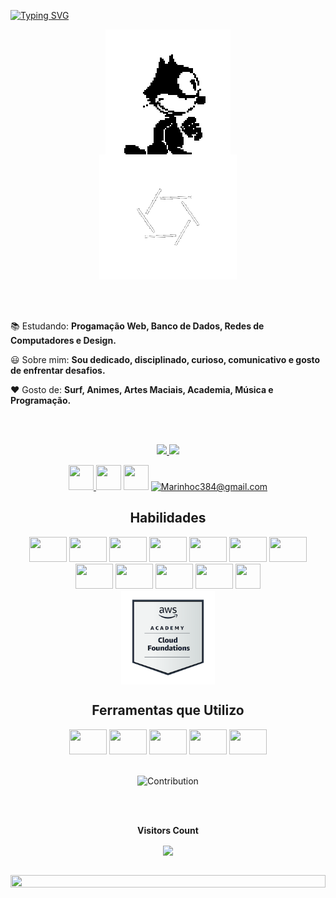 
[![Typing SVG](https://readme-typing-svg.herokuapp.com/?color=fff&size=35&center=true&vCenter=true&width=1000&duration=3000&lines=Olá!+Meu+nome+é+Cauã+Marinho+de+Sousa;Tenho+18+anos;Front-End+Developer;Seja+bem+vindo+ao+meu+perfil!:%29)](https://git.io/typing-svg#gh-dark-mode-only)
<div align="center">
<img align="center" height = "200" style="display: inline_block" src="https://github.com/MarinhoCM/MarinhoCM/blob/main/gif_git.gif#gh-light-mode-only"></img><br>
<img align="center" height = "200" width="220"style="display: inline_block" src="https://github.com/MarinhoCM/MarinhoCM/blob/main/git.gif#gh-dark-mode-only"></img>
</div>
<br>
<br>
<br>
    <p align = "left">📚 Estudando: <strong>Progamação Web, Banco de Dados, Redes de Computadores e Design.</strong></p>
    <p align = "left">😃 Sobre mim: <strong>Sou dedicado, disciplinado, curioso, comunicativo e gosto de enfrentar desafios.</strong></p>
    <p align = "left">❤ Gosto de: <strong>Surf, Animes, Artes Maciais, Academia, Música e Programação.</strong></p>
<br>
<br>
<p align="center">
	<a href="https://github.com/MarinhoCM/"> 
	<img height = "166em" src = "https://github-readme-stats.vercel.app/api?username=MarinhoCM&layout=show_icons=true&theme=dark"/>
	<a href="https://github.com/MarinhoCM/"> 
	<img height = "166em" src = "https://github-readme-stats.vercel.app/api/top-langs/?username=MarinhoCM&layout=compact&langs_count=7&theme=dark" />
</p> 

<div align="center">
  <a href="https://www.instagram.com/cauamarinho0/" target="_blank"> 
    <img height="40" width="40" src = "https://camo.githubusercontent.com/c9dacf0f25a1489fdbc6c0d2b41cda58b77fa210a13a886d6f99e027adfbd358/68747470733a2f2f6564656e742e6769746875622e696f2f537570657254696e7949636f6e732f696d616765732f7376672f696e7374616772616d2e737667"target =" _ blank ">
  </a> 
<a href="https://www.facebook.com/profile.php?id=100014051114835" target="_blank"> <img height="40" width="40" src = "https://camo.githubusercontent.com/8f245234577766478eaf3ee72b0615e99bb9ef3eaa56e1c37f75692811181d5c/68747470733a2f2f6564656e742e6769746875622e696f2f537570657254696e7949636f6e732f696d616765732f7376672f66616365626f6f6b2e737667"target =" _ blank "></a> 
<a href=
   "https://www.linkedin.com/in/cau%C3%A3-marinho-de-sousa-499a4723a" 
   target="_blank">
  <img  height="40" width="40" src = "https://cdn.jsdelivr.net/gh/devicons/devicon/icons/linkedin/linkedin-original.svg"
     target =" _ blank "></a> 
<a href=
   "Marinhoc384@gmail.com.br" target="_blank"> 
  <img height="40" width="40" src = 
       "https://camo.githubusercontent.com/4a3dd8d10a27c272fd04b2ce8ed1a130606f95ea6a76b5e19ce8b642faa18c27/68747470733a2f2f6564656e742e6769746875622e696f2f537570657254696e7949636f6e732f696d616765732f7376672f676d61696c2e737667"target =" _ blank " alt="Marinhoc384@gmail.com">
</a>
<br>
  <h2>
    Habilidades
  </h2>

<img height="40" width="60" src="https://cdn.jsdelivr.net/gh/devicons/devicon/icons/html5/html5-original.svg" />
<img height="40" width="60" src ="https://cdn.jsdelivr.net/gh/devicons/devicon/icons/css3/css3-original.svg">
<img height="40" width="60" src ="https://cdn.jsdelivr.net/gh/devicons/devicon/icons/java/java-original-wordmark.svg">
<img height="40" width="60" src ="https://cdn.jsdelivr.net/gh/devicons/devicon/icons/mysql/mysql-original-wordmark.svg">
<img height="40" width="60" src ="https://cdn.jsdelivr.net/gh/devicons/devicon/icons/php/php-original.svg">
<img height="40" width="60" src="https://cdn.jsdelivr.net/gh/devicons/devicon/icons/javascript/javascript-original.svg" />
<img height="40" width="60" src="https://cdn.jsdelivr.net/gh/devicons/devicon/icons/python/python-original.svg" />
<img height="40" width="60" src="https://cdn.jsdelivr.net/gh/devicons/devicon/icons/bootstrap/bootstrap-original.svg" />
<img height="40" width="60" src="https://cdn.jsdelivr.net/gh/devicons/devicon/icons/git/git-plain.svg" />
<img height="40" width="60" src="https://cdn.jsdelivr.net/gh/devicons/devicon/icons/cakephp/cakephp-original.svg"/>
<img height="40" width="60" src="https://cdn.jsdelivr.net/gh/devicons/devicon/icons/jupyter/jupyter-original-wordmark.svg"/>
<img height="40" width="40" src="https://user-images.githubusercontent.com/54821932/135734552-aa00d62e-973b-4280-8017-c2ecc13e3692.png"/><br>

<img align="center" height="150" width="150" src="https://github.com/MarinhoCM/MarinhoCM/blob/main/aws-academy-graduate-aws-academy-cloud-foundations.png"/>
<br>
<b><h2>Ferramentas que Utilizo</h2></b>
<img height="40" width="60" src = "https://camo.githubusercontent.com/3913c59c7057f9c9a7f79d63c9753930e69790c8f90fbb375a78686e96165d29/68747470733a2f2f6564656e742e6769746875622e696f2f537570657254696e7949636f6e732f696d616765732f7376672f76697375616c73747564696f636f64652e737667">
<img height="40" width="60" src = "https://camo.githubusercontent.com/2149a07e09a12ecfee1e97d8a8531ff3e477868266f0ff5c1c0348cd5306bd2c/68747470733a2f2f6564656e742e6769746875622e696f2f537570657254696e7949636f6e732f696d616765732f7376672f7375626c696d65746578742e737667">
<img height="40" width="60" src="https://cdn.jsdelivr.net/gh/devicons/devicon/icons/postgresql/postgresql-plain-wordmark.svg" />
<img height="40" width="60" src="https://cdn.jsdelivr.net/gh/devicons/devicon/icons/pycharm/pycharm-original.svg" />
<img height="40" width="60" src ="https://cdn.jsdelivr.net/gh/devicons/devicon/icons/anaconda/anaconda-original.svg" /><br><br>


![Contribution](https://activity-graph.herokuapp.com/graph?username=MarinhoCM&theme=gotham&hide_border=true&area=true)
<br>
<br>
<div align="center">
<br><p align="centre"><b>Visitors Count</b></p>  
<p align="center"><img align="center" src="https://profile-counter.glitch.me/{MarinhoCM}/count.svg" /></p> 
<br></div>
<img width=100% height="60%" src="https://capsule-render.vercel.app/api?type=waving&color=000000height=120&section=footer"/>
